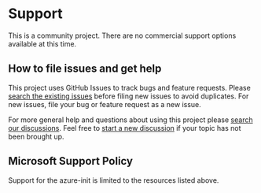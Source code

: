 # Support

This is a community project.
There are no commercial support options available at this time.

## How to file issues and get help

This project uses GitHub Issues to track bugs and feature requests.
Please [search the existing issues](https://github.com/Azure/azure-init/issues) before filing new issues to avoid duplicates.
For new issues, file your bug or feature request as a new issue.


For more general help and questions about using this project please [search our discussions](https://github.com/Azure/azure-init/discussions).
Feel free to [start a new discussion](https://github.com/Azure/azure-init/discussions/new/choose) if your topic has not been brought up.

## Microsoft Support Policy

Support for the azure-init is limited to the resources listed above.
